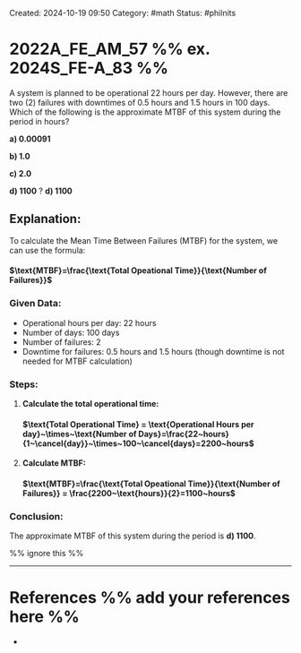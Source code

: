 Created: 2024-10-19 09:50
Category: #math
Status: #philnits


# 2022A_FE_AM_57 %% ex. 2024S_FE-A_83 %%

A system is planned to be operational 22 hours per day. However, there are two (2) failures with downtimes of 0.5 hours and 1.5 hours in 100 days. Which of the following is the approximate MTBF of this system during the period in hours?

**a) 0.00091**

**b) 1.0**

**c) 2.0**

**d) 1100**
?
**d) 1100**

## **Explanation:**

To calculate the Mean Time Between Failures (MTBF) for the system, we can use the formula:
#### $\text{MTBF}=\frac{\text{Total Opeational Time}}{\text{Number of Failures}}$
### Given Data:

- Operational hours per day: 22 hours
- Number of days: 100 days
- Number of failures: 2
- Downtime for failures: 0.5 hours and 1.5 hours (though downtime is not needed for MTBF calculation)
### Steps:

1. **Calculate the total operational time:**
	#### $\text{Total Operational Time} = \text{Operational Hours per day}~\times~\text{Number of Days}=\frac{22~hours}{1~\cancel{day}}~\times~100~\cancel{days}=2200~hours$
2. **Calculate MTBF:**

	#### $\text{MTBF}=\frac{\text{Total Opeational Time}}{\text{Number of Failures}} = \frac{2200~\text{hours}}{2}=1100~hours$

### **Conclusion:**

The approximate MTBF of this system during the period is **d) 1100**.






%% ignore this %%
<!--SR:!2025-03-07,1,230-->
---









# References %% add your references here %%
- 